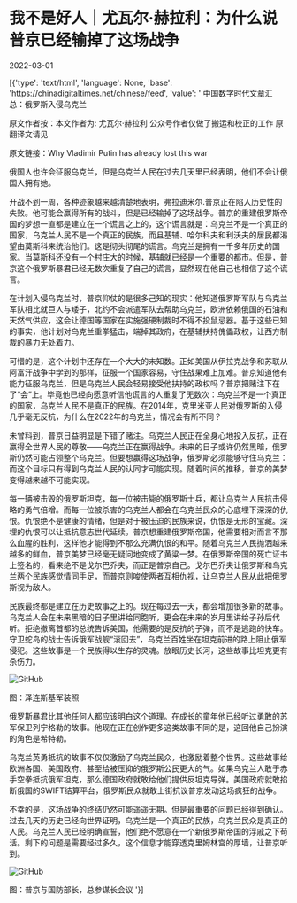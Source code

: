 # 我不是好人｜尤瓦尔·赫拉利：为什么说普京已经输掉了这场战争

2022-03-01

[{'type': 'text/html', 'language': None, 'base': 'https://chinadigitaltimes.net/chinese/feed', 'value': ' 中国数字时代文章汇总：俄罗斯入侵乌克兰

原文作者按：本文作者为: 尤瓦尔·赫拉利  公众号作者仅做了搬运和校正的工作  原翻译文请见

原文链接：Why Vladimir Putin has already lost this war

俄国人也许会征服乌克兰，但是乌克兰人民在过去几天里已经表明，他们不会让俄国人拥有她。

开战不到一周，各种迹象越来越清楚地表明，弗拉迪米尔.普京正在陷入历史性的失败。他可能会赢得所有的战斗，但是已经输掉了这场战争。普京的重建俄罗斯帝国的梦想一直都是建立在一个谎言之上的，这个谎言就是：乌克兰不是一个真正的国家，乌克兰人民不是一个真正的民族，而且基辅、哈尔科夫和利沃夫的居民都渴望由莫斯科来统治他们。这是彻头彻尾的谎言。乌克兰是拥有一千多年历史的国家。当莫斯科还没有一个村庄大的时候，基辅就已经是一个重要的都市。但是，普京这个俄罗斯暴君已经无数次重复了自己的谎言，显然现在他自己也相信了这个谎言。

在计划入侵乌克兰时，普京仰仗的是很多己知的现实：他知道俄罗斯军队与乌克兰军队相比就巨人与矮子，北约不会派遣军队去帮助乌克兰，欧洲依赖俄国的石油和天然气供应，这会让德国等国家在实施强硬制裁时不得不投鼠忌器。基于这些已知的事实，他计划对乌克兰重拳猛击，端掉其政府，在基辅扶持傀儡政权，让西方制裁的暴力无处着力。

可惜的是，这个计划中还存在一个大大的未知数。正如美国从伊拉克战争和苏联从阿富汗战争中学到的那样，征服一个国家容易，守住战果难上加难。普京知道他有能力征服乌克兰，但是乌克兰人民会轻易接受他扶持的政权吗？普京把赌注下在了“会”上。毕竟他已经向愿意听信他谎言的人重复了无数次：乌克兰不是一个真正的国家，乌克兰人民不是真正的民族。在2014年，克里米亚人民对俄罗斯的入侵几乎毫无反抗，为什么在2022年的乌克兰，情况会有所不同？

未曾料到，普京日益明显是下错了赌注。乌克兰人民正在全身心地投入反抗，正在赢得全世界人民的尊敬——乌克兰正在赢得战争。未来的日子或许仍然黑暗，俄罗斯仍然可能占领整个乌克兰。但要想赢得这场战争，俄罗斯必须能够守住乌克兰：而这个目标只有得到乌克兰人民的认同才可能实现。随着时间的推移，普京的美梦变得越来越不可能实现。

每一辆被击毁的俄罗斯坦克，每一位被击毙的俄罗斯士兵，都让乌克兰人民抗击侵略的勇气倍增。而每一位被杀害的乌克兰人都会在乌克兰民众的心底埋下深深的仇恨。仇恨绝不是健康的情绪，但是对于被压迫的民族来说，仇恨是无形的宝藏。深埋的仇恨可以让抵抗意志世代延续。普京想重建俄罗斯帝国，他需要相对而言不那么血腥的胜利，这样他才能得到不那么充满仇恨的和平。随着乌克兰人民抛洒越来越多的鲜血，普京美梦已经毫无疑问地变成了黄粱一梦。在俄罗斯帝国的死亡证书上签名的，看来绝不是戈尔巴乔夫，而正是普京自己。戈尔巴乔夫让俄罗斯和乌克兰两个民族感觉情同手足，而普京则唆使两者互相仇视，让乌克兰人民从此把俄罗斯视为敌人。

民族最终都是建立在历史故事之上的。现在每过去一天，都会增加很多新的故事。乌克兰人会在未来黑暗的日子里讲给同胞听，更会在未来的岁月里讲给子孙后代听。拒绝撤离首都的总统告诉美国，他需要的是反抗的子弹，而不是逃跑的快车。守卫蛇岛的战士告诉俄军战舰“滚回去”，乌克兰百姓坐在坦克前进的路上阻止俄军侵犯。这些故事是一个民族得以生存的灵魂。放眼历史长河，这些故事比坦克更有杀伤力。

![GitHub](https://chinadigitaltimes.net/chinese/files/2022/02/post-677662-621dcff9aa544.png)

图：泽连斯基军装照  

俄罗斯暴君比其他任何人都应该明白这个道理。在成长的童年他已经听过勇敢的苏军保卫列宁格勒的故事。他现在正在创作更多这类故事不同的是，这回他自己扮演的角色是希特勒。

乌克兰英勇抵抗的故事不仅仅激励了乌克兰民众，也激励着整个世界。这些故事给欧洲各国、美国政府、甚至给被压抑的俄罗斯公民更大的气。如果乌克兰人敢于赤手空拳抵抗俄军坦克，那么德国政府就敢给他们提供反坦克导弹。美国政府就敢掐断俄国的SWIFT结算平台，俄罗斯民众就敢上街抗议普京发动这场疯狂的战争。

不幸的是，这场战争的终结仍然可能遥遥无期。但是最重要的问题已经得到确认。过去几天的历史已经向世界证明，乌克兰是一个真正的民族，乌克兰民众是真正的人民。乌克兰人民已经明确宣誓，他们绝不愿意在一个新俄罗斯帝国的浮戚之下苟活。剩下的问题是需要经过多久，这个信息才能穿透克里姆林宫的厚墙，让普京听到。

![GitHub](https://chinadigitaltimes.net/chinese/files/2022/02/post-677662-621dcffba785d.)

图：普京与国防部长，总参谋长会议  '}]